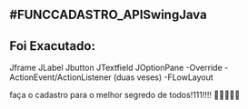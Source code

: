 #FUNCCADASTRO_APISwingJava
--------
Foi Exacutado:
--------

Jframe
JLabel
Jbutton
JTextfield
JOptionPane
-Override
-ActionEvent/ActionListener (duas veses)
-FLowLayout

faça o cadastro para o melhor segredo de todos!111!!!! 🙂🙂🙂🙂🙂

